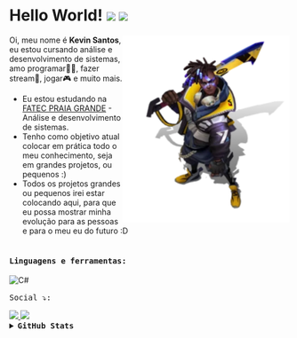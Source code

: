 


# Hello World! <img src="https://raw.githubusercontent.com/kaueMarques/kaueMarques/master/hi.gif" width="30px">  <img src="https://user-images.githubusercontent.com/5713670/87202985-820dcb80-c2b6-11ea-9f56-7ec461c497c3.gif" width="45px">

<img align='right' src='Ekko_19.png' width='300"'>

 
Oi, meu nome é <strong>Kevin Santos</strong>, eu estou cursando análise e desenvolvimento de sistemas, amo programar👨‍💻, fazer stream🎥, jogar🎮 e muito mais.

-  Eu estou estudando na [FATEC PRAIA GRANDE](https://www.fatecpg.edu.br/) - Análise e desenvolvimento de sistemas.
-  Tenho como objetivo atual colocar em prática todo o meu conhecimento, seja em grandes projetos, ou pequenos :) 
-  Todos os projetos grandes ou pequenos irei estar colocando aqui, para que eu possa mostrar minha evolução para as pessoas e para o meu eu do futuro :D
<br><br> 

#### <kbd>Linguagens e ferramentas:</kbd><br> 

<img height="26" title="C#" alt="C#" src="https://icongr.am/devicon/csharp-original.svg?size=128&color=currentColor"> &nbsp;





<kbd>Social ⤵:</kbd>

  <a href="https://www.instagram.com/zcodexs/">
    <img src="https://img.shields.io/badge/instagram-%23E4405F.svg?&style=for-the-badge&logo=instagram&logoColor=white" />
  </a>
  
  <a href="https://www.linkedin.com/in/kevin-fernandes-3b5613235/">
    <img src="https://img.shields.io/badge/linkedin-%230077B5.svg?&style=for-the-badge&logo=linkedin&logoColor=white" />
  </a>


<details><summary><b><kbd>GitHub Stats</kbd></b></summary>
  
  <p align="center">
  <img src="https://github-readme-stats.vercel.app/api?username=KevinSantos26&show_icons=true&title_color=fff&icon_color=00d9ff&text_color=c9d1d9&bg_color=161b22" alt="KevinSantos26" />
   <img src="https://github-readme-stats.vercel.app/api/top-langs/?username=KevinSantos26&layout=compact&show_icons=true&title_color=fff&icon_color=fff&text_color=c9d1d9&bg_color=161b22" alt="Top langs" />
</p>

</details>
